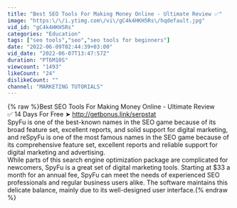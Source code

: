 ```yaml
---
title: "Best SEO Tools For Making Money Online - Ultimate Review ✅"
image: "https:\/\/i.ytimg.com\/vi\/gC4k4HKH5Rs\/hqdefault.jpg"
vid_id: "gC4k4HKH5Rs"
categories: "Education"
tags: ["seo tools","seo","seo tools for beginners"]
date: "2022-06-09T02:44:39+03:00"
vid_date: "2022-06-07T13:47:57Z"
duration: "PT6M10S"
viewcount: "1493"
likeCount: "24"
dislikeCount: ""
channel: "MARKETING TUTORIALS"
---
```

{% raw %}Best SEO Tools For Making Money Online - Ultimate Review <br />✅ 14 Days For Free ➤ <a rel="nofollow" target="blank" href="http://getbonus.link/serpstat">http://getbonus.link/serpstat</a><br />SpyFu is one of the best-known names in the SEO game because of its broad feature set, excellent reports, and solid support for digital marketing, and reSpyFu is one of the most famous names in the SEO game because of its comprehensive feature set, excellent reports and reliable support for digital marketing and advertising. <br />While parts of this search engine optimization package are complicated for newcomers, SpyFu is a great set of digital marketing tools. Starting at $33 a month for an annual fee, SpyFu can meet the needs of experienced SEO professionals and regular business users alike. The software maintains this delicate balance, mainly due to its well-designed user interface.{% endraw %}
